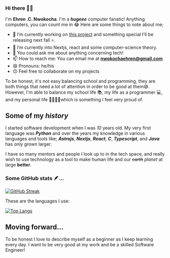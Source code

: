 
<img src="https://komarev.com/ghpvc/?username=Ehren12&style=flat-square&color=blue" alt=""/>

### Hi there 👋🏻
I'm **Ehren .C. Nwokocha**. I'm a ***hugeee*** computer fanatic! Anything computers, you can count me in 😂
Here are some things to note about me;

- 🔭 I’m currently working on [this project](https://github.com/Ehren12/ehren-website/) and something special I'll be releasing next fall ⭐.
- 🌱 I’m currently into Nextjs, react and some computer-science theory.
- 💬 You could ask me about anything concerning tech!
- 📫 How to reach me: You can email me at **nwokochaehren@gmail.com**
- 😄 Pronouns: he/his
- 🙃 Feel free to collaborate on my projects

To be honest, it's not easy balancing school and programming, they are both things that need a lot of attention in order to be good at them😅. However, I'm able to balance my school life 📚, my life as a programmer 💻, and my personal life 👨‍👩‍👧‍👧which is something I feel very proud of.


## Some of my ***history*** 
I started software development when I was *10* years old.
My very first language was ***Python*** and over the years my knowledge in various languages and tools like; ***Astrojs***, ***Nextjs***, ***React***, ***C***, ***Typescript***, and ***Java*** has only grown larger.

I have so many mentors and people I look up to in the tech space, and really wish to use technology as a tool to make human life and our ~~earth~~ *planet* at large **better**.


### Some GitHub stats 🪶...

[![GitHub Streak](http://github-readme-streak-stats.herokuapp.com?user=Ehren12&theme=dark&background=000000)](https://git.io/streak-stats)

These are the languages I use:

[![Top Langs](https://github-readme-stats.vercel.app/api/top-langs/?username=Ehren12&langs_count=8&layout=compact)](https://github.com/anuraghazra/github-readme-stats)

## Moving forward...
To be honest I love to describe myself as a beginner as I keep learning every day. I want to be very good at my work and be a skilled Software Engineer!
